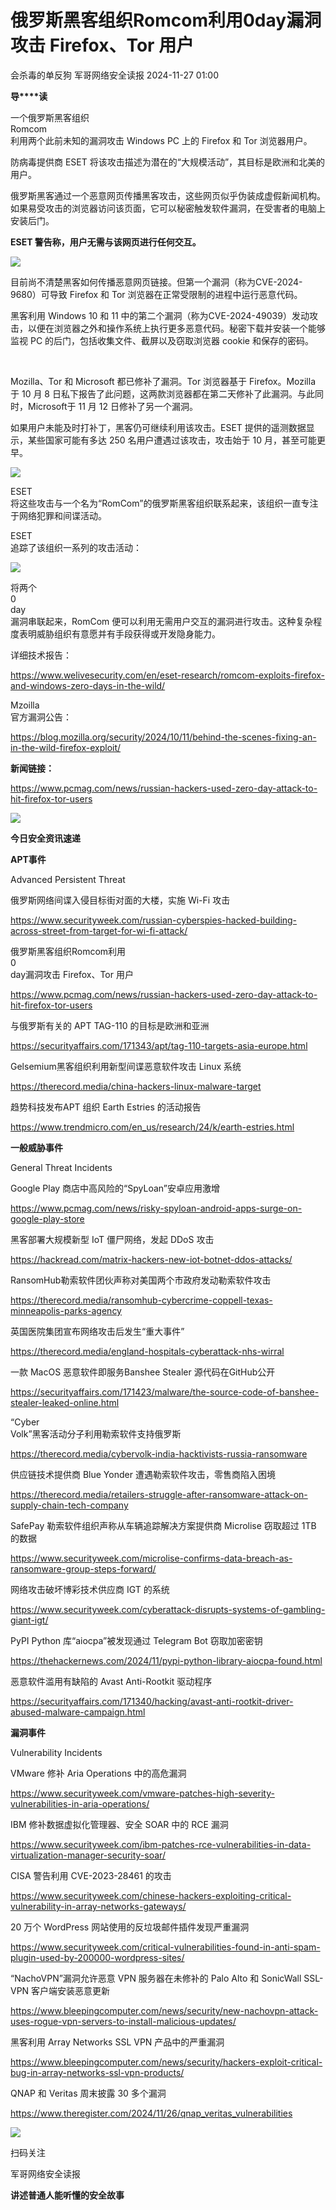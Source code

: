 #  俄罗斯黑客组织Romcom利用0day漏洞攻击 Firefox、Tor 用户   
会杀毒的单反狗  军哥网络安全读报   2024-11-27 01:00  
  
**导****读**  
  
  
  
一个俄罗斯黑客组织  
Romcom  
利用两个此前未知的漏洞攻击
Windows PC 上的 Firefox 和 Tor 浏览器用户。  
  
  
防病毒提供商
ESET 将该攻击描述为潜在的“大规模活动”，其目标是欧洲和北美的用户。  
  
  
俄罗斯黑客通过一个恶意网页传播黑客攻击，这些网页似乎伪装成虚假新闻机构。如果易受攻击的浏览器访问该页面，它可以秘密触发软件漏洞，在受害者的电脑上安装后门。  
  
  
**ESET
警告称，用户无需与该网页进行任何交互。**  
  
![](https://mmbiz.qpic.cn/mmbiz_png/AnRWZJZfVaGXJCK474Bta9g8vFNWDWVYMQwNBpfiaEJe21kzqRAw9GpoDic7iblOoiafvPL1v69W4IGmjCYboPEyrQ/640?wx_fmt=png&from=appmsg "")  
  
  
目前尚不清楚黑客如何传播恶意网页链接。但第一个漏洞（称为CVE-2024-9680）可导致
Firefox 和 Tor 浏览器在正常受限制的进程中运行恶意代码。  
  
  
黑客利用
Windows 10 和 11
中的第二个漏洞（称为CVE-2024-49039）发动攻击，以便在浏览器之外和操作系统上执行更多恶意代码。秘密下载并安装一个能够监视 PC
的后门，包括收集文件、截屏以及窃取浏览器 cookie 和保存的密码。  
  
      
  
Mozilla、Tor
和 Microsoft 都已修补了漏洞。Tor 浏览器基于 Firefox。Mozilla 于 10 月 8
日私下报告了此问题，这两款浏览器都在第二天修补了此漏洞。与此同时，Microsoft于 11 月 12 日修补了另一个漏洞。  
  
  
如果用户未能及时打补丁，黑客仍可继续利用该攻击。ESET
提供的遥测数据显示，某些国家可能有多达 250 名用户遭遇过该攻击，攻击始于 10 月，甚至可能更早。  
  
![](https://mmbiz.qpic.cn/mmbiz_png/AnRWZJZfVaGXJCK474Bta9g8vFNWDWVYbWdUHmMyECaajFM2kXPkarvsm8f5TnMtMTZoQOPuSpLRGTia2Dj1gBw/640?wx_fmt=png&from=appmsg "")  
  
  
  
ESET  
将这些攻击与一个名为“RomCom”的俄罗斯黑客组织联系起来，该组织一直专注于网络犯罪和间谍活动。  
  
  
ESET  
追踪了该组织一系列的攻击活动：  
  
![](https://mmbiz.qpic.cn/mmbiz_png/AnRWZJZfVaGXJCK474Bta9g8vFNWDWVYxOWWO3ZLmIuiaCbm2ibHMefqVpKJrOerOwsuhgY3zF2gMOSQUAoFibHicw/640?wx_fmt=png&from=appmsg "")  
  
  
将两个  
0  
day  
漏洞串联起来，RomCom
便可以利用无需用户交互的漏洞进行攻击。这种复杂程度表明威胁组织有意愿并有手段获得或开发隐身能力。  
  
  
详细技术报告：  
  
https://www.welivesecurity.com/en/eset-research/romcom-exploits-firefox-and-windows-zero-days-in-the-wild/  
  
  
Mzoilla  
官方漏洞公告：  
  
https://blog.mozilla.org/security/2024/10/11/behind-the-scenes-fixing-an-in-the-wild-firefox-exploit/  
  
  
**新闻链接：**  
  
https://www.pcmag.com/news/russian-hackers-used-zero-day-attack-to-hit-firefox-tor-users  
  
![](https://mmbiz.qpic.cn/mmbiz_svg/McYMgia19V0WHlibFPFtGclHY120OMhgwDUwJeU5D8KY3nARGC1mBpGMlExuV3bibicibJqMzAHnDDlNa5SZaUeib46xSzdeKIzoJA/640?wx_fmt=svg "")  
  
**今日安全资讯速递**  
  
  
  
**APT事件**  
  
  
Advanced Persistent Threat  
  
俄罗斯网络间谍入侵目标街对面的大楼，实施
Wi-Fi 攻击  
  
https://www.securityweek.com/russian-cyberspies-hacked-building-across-street-from-target-for-wi-fi-attack/  
  
  
俄罗斯黑客组织Romcom利用  
0  
day漏洞攻击
Firefox、Tor 用户  
  
https://www.pcmag.com/news/russian-hackers-used-zero-day-attack-to-hit-firefox-tor-users  
  
  
与俄罗斯有关的
APT TAG-110 的目标是欧洲和亚洲  
  
https://securityaffairs.com/171343/apt/tag-110-targets-asia-europe.html  
  
  
Gelsemium黑客组织利用新型间谍恶意软件攻击
Linux 系统  
  
https://therecord.media/china-hackers-linux-malware-target  
  
  
趋势科技发布APT
组织 Earth Estries 的活动报告  
  
https://www.trendmicro.com/en_us/research/24/k/earth-estries.html  
  
  
**一般威胁事件**  
  
  
General Threat Incidents  
  
Google
Play 商店中高风险的“SpyLoan”安卓应用激增  
  
https://www.pcmag.com/news/risky-spyloan-android-apps-surge-on-google-play-store  
  
  
黑客部署大规模新型
IoT 僵尸网络，发起 DDoS 攻击  
  
https://hackread.com/matrix-hackers-new-iot-botnet-ddos-attacks/  
  
  
RansomHub勒索软件团伙声称对美国两个市政府发动勒索软件攻击  
  
https://therecord.media/ransomhub-cybercrime-coppell-texas-minneapolis-parks-agency  
  
  
英国医院集团宣布网络攻击后发生“重大事件”  
  
https://therecord.media/england-hospitals-cyberattack-nhs-wirral  
  
  
一款 MacOS
恶意软件即服务Banshee Stealer 源代码在GitHub公开  
  
https://securityaffairs.com/171423/malware/the-source-code-of-banshee-stealer-leaked-online.html  
  
  
“Cyber  
Volk”黑客活动分子利用勒索软件支持俄罗斯  
  
https://therecord.media/cybervolk-india-hacktivists-russia-ransomware  
  
  
供应链技术提供商
Blue Yonder 遭遇勒索软件攻击，零售商陷入困境  
  
https://therecord.media/retailers-struggle-after-ransomware-attack-on-supply-chain-tech-company  
  
  
SafePay
勒索软件组织声称从车辆追踪解决方案提供商 Microlise 窃取超过 1TB 的数据  
  
https://www.securityweek.com/microlise-confirms-data-breach-as-ransomware-group-steps-forward/  
  
  
网络攻击破坏博彩技术供应商
IGT 的系统  
  
https://www.securityweek.com/cyberattack-disrupts-systems-of-gambling-giant-igt/  
  
  
PyPI
Python 库“aiocpa”被发现通过 Telegram Bot 窃取加密密钥  
  
https://thehackernews.com/2024/11/pypi-python-library-aiocpa-found.html  
  
  
恶意软件滥用有缺陷的
Avast Anti-Rootkit 驱动程序  
  
https://securityaffairs.com/171340/hacking/avast-anti-rootkit-driver-abused-malware-campaign.html  
  
  
**漏洞事件**  
  
  
Vulnerability Incidents  
  
VMware 修补
Aria Operations 中的高危漏洞  
  
https://www.securityweek.com/vmware-patches-high-severity-vulnerabilities-in-aria-operations/  
  
  
IBM
修补数据虚拟化管理器、安全 SOAR 中的 RCE 漏洞  
  
https://www.securityweek.com/ibm-patches-rce-vulnerabilities-in-data-virtualization-manager-security-soar/  
  
  
CISA 警告利用
CVE-2023-28461 的攻击  
  
https://www.securityweek.com/chinese-hackers-exploiting-critical-vulnerability-in-array-networks-gateways/  
  
  
20 万个
WordPress 网站使用的反垃圾邮件插件发现严重漏洞  
  
https://www.securityweek.com/critical-vulnerabilities-found-in-anti-spam-plugin-used-by-200000-wordpress-sites/  
  
  
“NachoVPN”漏洞允许恶意
VPN 服务器在未修补的 Palo Alto 和 SonicWall SSL-VPN 客户端安装恶意更新  
  
https://www.bleepingcomputer.com/news/security/new-nachovpn-attack-uses-rogue-vpn-servers-to-install-malicious-updates/  
  
  
黑客利用 Array
Networks SSL VPN 产品中的严重漏洞  
  
https://www.bleepingcomputer.com/news/security/hackers-exploit-critical-bug-in-array-networks-ssl-vpn-products/  
  
  
QNAP 和
Veritas 周末披露 30 多个漏洞  
  
https://www.theregister.com/2024/11/26/qnap_veritas_vulnerabilities  
  
![](https://mmbiz.qpic.cn/mmbiz_jpg/AnRWZJZfVaGC3gsJClsh4Fia0icylyBEnBywibdbkrLLzmpibfdnf5wNYzEUq2GpzfedMKUjlLJQ4uwxAFWLzHhPFQ/640?wx_fmt=jpeg "")  
  
扫码关注  
  
军哥网络安全读报  
  
**讲述普通人能听懂的安全故事**  
  
